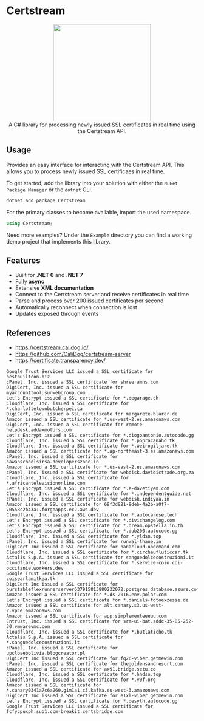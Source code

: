 ﻿# Certstream

<div align="center">
  <img width="256" height="256" src="https://raw.githubusercontent.com/actually-akac/Certstream/master/Certstream/icon.png">
</div>

<div align="center">
  A C# library for processing newly issued SSL certificates in real time using the Certstream API. 
</div>

## Usage
Provides an easy interface for interacting with the Certstream API. This allows you to process newly issued SSL certificaes in real time.

To get started, add the library into your solution with either the `NuGet Package Manager` or the `dotnet` CLI.
```rust
dotnet add package Certstream
```

For the primary classes to become available, import the used namespace.
```csharp
using Certstream;
```

Need more examples? Under the `Example` directory you can find a working demo project that implements this library.

## Features
- Built for **.NET 6** and **.NET 7**
- Fully **async**
- Extensive **XML documentation**
- Connect to the Certstream server and receive certificates in real time
- Parse and process over 200 issued certificates per second
- Automatically reconnect when connection is lost
- Updates exposed through events

## References
- https://certstream.calidog.io/
- https://github.com/CaliDog/certstream-server
- https://certificate.transparency.dev/

```
Google Trust Services LLC issued a SSL certificate for bestbuiltcon.biz
cPanel, Inc. issued a SSL certificate for shreeramns.com
DigiCert, Inc. issued a SSL certificate for myaccounttool.sunwebgroup.com
Let's Encrypt issued a SSL certificate for *.degarage.ch
Cloudflare, Inc. issued a SSL certificate for *.charlottetownbutcherpei.ca
DigiCert, Inc. issued a SSL certificate for margarete-blarer.de
Amazon issued a SSL certificate for *.us-west-2.es.amazonaws.com
DigiCert, Inc. issued a SSL certificate for remote-helpdesk.addaxmotors.com
Let's Encrypt issued a SSL certificate for *.diogoantonio.autocode.gg
Cloudflare, Inc. issued a SSL certificate for *.popracanaho.tk
Cloudflare, Inc. issued a SSL certificate for *.weirogiljare.tk
Amazon issued a SSL certificate for *.ap-northeast-3.es.amazonaws.com
cPanel, Inc. issued a SSL certificate for sawanschoolsirsa.developerszone.in
Amazon issued a SSL certificate for *.us-east-2.es.amazonaws.com
cPanel, Inc. issued a SSL certificate for webdisk.davidictrade.org.za
Cloudflare, Inc. issued a SSL certificate for *.africantelevisiononline.com
Let's Encrypt issued a SSL certificate for *.e-davetiyem.com
Cloudflare, Inc. issued a SSL certificate for *.independentguide.net
cPanel, Inc. issued a SSL certificate for webdisk.indiyaa.in
Amazon issued a SSL certificate for 69f3d881-9deb-4a2b-a0f7-70558c2b43a1.forgeapps.ec2.aws.dev
Cloudflare, Inc. issued a SSL certificate for *.autocarose.tech
Let's Encrypt issued a SSL certificate for *.divichangelog.com
Let's Encrypt issued a SSL certificate for *.dream.opstella.in.th
Let's Encrypt issued a SSL certificate for *.dub200.autocode.gg
Cloudflare, Inc. issued a SSL certificate for *.yldsn.top
cPanel, Inc. issued a SSL certificate for runwal-thane.in
DigiCert Inc issued a SSL certificate for hanacloud.ondemand.com
Cloudflare, Inc. issued a SSL certificate for *.circhaufluticcar.tk
Actalis S.p.A. issued a SSL certificate for sanguedolcecostruzioni.it
Cloudflare, Inc. issued a SSL certificate for *.service-coio.coi-occitanie.workers.dev
Google Trust Services LLC issued a SSL certificate for coisearlamitkea.tk
DigiCert Inc issued a SSL certificate for burstableflexrunnerserver637915813880232072.postgres.database.azure.com
Amazon issued a SSL certificate for *.ds-2016.env.polar.com
Let's Encrypt issued a SSL certificate for *.daniels-fotoexzesse.de
Amazon issued a SSL certificate for alt.canary.s3.us-west-2.vpce.amazonaws.com
Amazon issued a SSL certificate for app.simplementeeeuu.com
Entrust, Inc. issued a SSL certificate for srm-ui-bat.sddc-35-85-252-30.vmwarevmc.com
Cloudflare, Inc. issued a SSL certificate for *.butlaticho.tk
Actalis S.p.A. issued a SSL certificate for *.sanguedolcecostruzioni.it
cPanel, Inc. issued a SSL certificate for upclosebolivia.blogcreator.pl
DigiCert Inc issued a SSL certificate for fq26-viber.getmewin.com
cPanel, Inc. issued a SSL certificate for thegoldensandresort.com
Amazon issued a SSL certificate for ax91.bridge.setu.co
Cloudflare, Inc. issued a SSL certificate for *.hhdsn.top
Cloudflare, Inc. issued a SSL certificate for *.v0f.org
Amazon issued a SSL certificate for *.canary0341a7c6a260.gim1a1.c3.kafka.eu-west-3.amazonaws.com
DigiCert Inc issued a SSL certificate for e1xl-viber.getmewin.com
Let's Encrypt issued a SSL certificate for *.desyth.autocode.gg
Google Trust Services LLC issued a SSL certificate for fcfycpuxph.sub1.ccm-breakit.certsbridge.com
```
